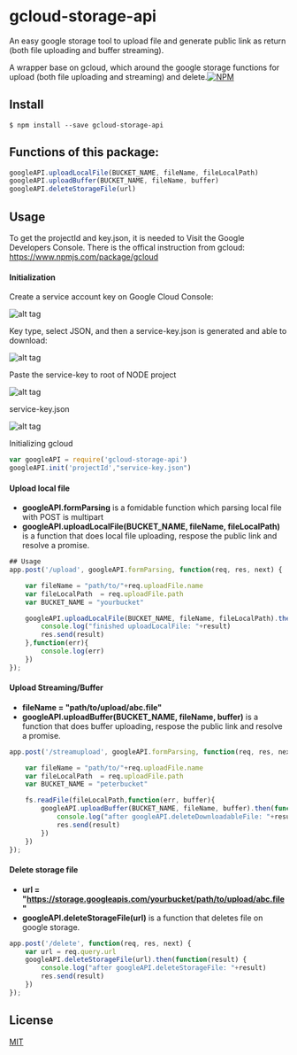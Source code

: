 # gcloud-storage-api 

An easy google storage tool to upload file and generate public link as return (both file uploading and buffer streaming).


A wrapper base on gcloud, which around the google storage functions for upload (both file uploading and streaming) and delete.[![NPM](https://nodei.co/npm/gcloud-storage-api.png?downloads=true&downloadRank=true)](https://www.npmjs.com/package/gcloud-storage-api)


## Install

```
$ npm install --save gcloud-storage-api
```

## Functions of this package:

```js
googleAPI.uploadLocalFile(BUCKET_NAME, fileName, fileLocalPath)
googleAPI.uploadBuffer(BUCKET_NAME, fileName, buffer)
googleAPI.deleteStorageFile(url)
```


## Usage
To get the projectId and key.json, it is needed to Visit the Google Developers Console. There is the offical instruction from gcloud: https://www.npmjs.com/package/gcloud 


#### Initialization

Create a service account key on Google Cloud Console:

![alt tag](https://cloud.githubusercontent.com/assets/5538753/16215382/5228e5aa-3794-11e6-985d-bb579efe03a7.png)

Key type, select JSON, and then a service-key.json is generated and able to download:

![alt tag](https://cloud.githubusercontent.com/assets/5538753/16215545/ac4dd7a6-3795-11e6-80b7-defd9f334e72.png)

Paste the service-key to root of NODE project

![alt tag](http://gdriv.es/gpeter/desktop.png)

service-key.json 

![alt tag](http://gdriv.es/gpeter/sublime_.png)

Initializing gcloud 
```js
var googleAPI = require('gcloud-storage-api')
googleAPI.init('projectId',"service-key.json")
```

#### Upload local file 
- **googleAPI.formParsing** is a fomidable function which parsing local file with POST is multipart
- **googleAPI.uploadLocalFile(BUCKET_NAME, fileName, fileLocalPath)** is a function that does local file uploading, respose the public link and resolve a promise.
```js
## Usage
app.post('/upload', googleAPI.formParsing, function(req, res, next) {

    var fileName = "path/to/"+req.uploadFile.name
    var fileLocalPath  = req.uploadFile.path
    var BUCKET_NAME = "yourbucket"

    googleAPI.uploadLocalFile(BUCKET_NAME, fileName, fileLocalPath).then(function(result) {
        console.log("finished uploadLocalFile: "+result)
        res.send(result)
    },function(err){
        console.log(err)
    })
});
```


#### Upload Streaming/Buffer
- **fileName = "path/to/upload/abc.file"**
- **googleAPI.uploadBuffer(BUCKET_NAME, fileName, buffer)** is a function that does buffer uploading, respose the public link and resolve a promise.

```js
app.post('/streamupload', googleAPI.formParsing, function(req, res, next) {

    var fileName = "path/to/"+req.uploadFile.name
    var fileLocalPath  = req.uploadFile.path
    var BUCKET_NAME = "peterbucket"

    fs.readFile(fileLocalPath,function(err, buffer){
        googleAPI.uploadBuffer(BUCKET_NAME, fileName, buffer).then(function(result) {
            console.log("after googleAPI.deleteDownloadableFile: "+result)
            res.send(result)
        })
    })
});
```


#### Delete storage file
- **url = "https://storage.googleapis.com/yourbucket/path/to/upload/abc.file"**
- **googleAPI.deleteStorageFile(url)** is a function that deletes file on google storage.

```js
app.post('/delete', function(req, res, next) {
    var url = req.query.url
    googleAPI.deleteStorageFile(url).then(function(result) {
        console.log("after googleAPI.deleteStorageFile: "+result)
        res.send(result)
    })
});
```

## License


[MIT](http://vjpr.mit-license.org)